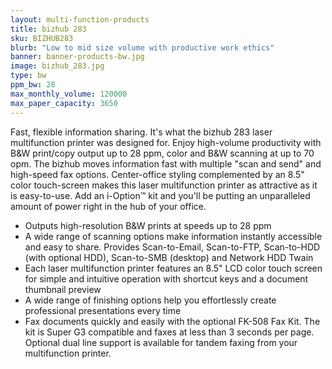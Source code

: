 ```yaml
---
layout: multi-function-products
title: bizhub 283
sku: BIZHUB283
blurb: "Low to mid size volume with productive work ethics"
banner: banner-products-bw.jpg
image: bizhub_283.jpg
type: bw
ppm_bw: 28
max_monthly_volume: 120000
max_paper_capacity: 3650
---
```


Fast, flexible information sharing. It's what the bizhub 283 laser multifunction printer was designed for. Enjoy high-volume productivity with B&W print/copy output up to 28 ppm, color and B&W scanning at up to 70 opm. The bizhub moves information fast with multiple "scan and send" and high-speed fax options. Center-office styling complemented by an 8.5" color touch-screen makes this laser multifunction printer as attractive as it is easy-to-use. Add an i-Option™ kit and you'll be putting an unparalleled amount of power right in the hub of your office.

* Outputs high-resolution B&W prints at speeds up to 28 ppm
* A wide range of scanning options make information instantly accessible and easy to share. Provides Scan-to-Email, Scan-to-FTP, Scan-to-HDD (with optional HDD), Scan-to-SMB (desktop) and Network HDD Twain
* Each laser multifunction printer features an 8.5" LCD color touch screen for simple and intuitive operation with shortcut keys and a document thumbnail preview
* A wide range of finishing options help you effortlessly create professional presentations every time
* Fax documents quickly and easily with the optional FK-508 Fax Kit. The kit is Super G3 compatible and faxes at less than 3 seconds per page. Optional dual line support is available for tandem faxing from your multifunction printer.
